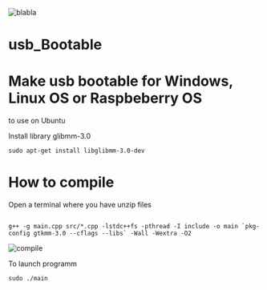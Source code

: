 ![blabla](https://user-images.githubusercontent.com/29018157/128608073-5bd0bbdf-a191-47aa-9a5e-a65d1e1a13dc.png)

# usb_Bootable
# Make usb bootable for Windows, Linux OS or Raspbeberry OS
to use on Ubuntu


Install library glibmm-3.0

`sudo apt-get install libglibmm-3.0-dev`

# How to compile
Open a terminal where you have unzip files

```

g++ -g main.cpp src/*.cpp -lstdc++fs -pthread -I include -o main `pkg-config gtkmm-3.0 --cflags --libs` -Wall -Wextra -O2
```

![compile](https://user-images.githubusercontent.com/29018157/128821315-51daed2b-c0b2-4e21-9270-50b65b967d0f.png)


To launch programm

`sudo ./main`
